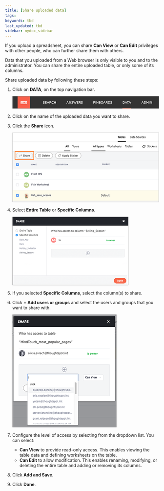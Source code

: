 ```yaml
---
title: [Share uploaded data]
tags:
keywords: tbd
last_updated: tbd
sidebar: mydoc_sidebar
---
```

If you upload a spreadsheet, you can share **Can View** or **Can Edit** privileges with other people, who can further share them with others.

Data that you uploaded from a Web browser is only visible to you and to the administrator. You can share the entire uploaded table, or only some of its columns.

Share uploaded data by following these steps:

1. Click on **DATA**, on the top navigation bar.

     ![](/pages/images/data_icon.png "Data")

2. Click on the name of the uploaded data you want to share.
3. Click the **Share** icon.

    ![](/pages/images/share_tables.png)

4. Select **Entire Table** or **Specific Columns**.

    ![](/pages/images/share_table.png)

5. If you selected **Specific Columns**, select the column(s) to share.
6. Click **+ Add users or groups** and select the users and groups that you want to share with.

    ![](/pages/images/share_table_with_users.png)

7. Configure the level of access by selecting from the dropdown list. You can select:
    -   **Can View** to provide read-only access. This enables viewing the table data and defining worksheets on the table.
    -   **Can Edit** to allow modification. This enables renaming, modifying, or deleting the entire table and adding or removing its columns.
8. Click **Add and Save**.
9. Click **Done**.
